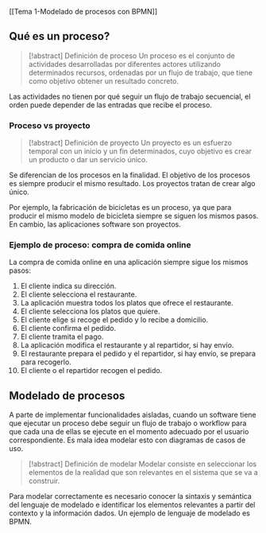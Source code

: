 [[Tema 1-Modelado de procesos con BPMN]]

## Qué es un proceso?
> [!abstract] Definición de proceso
> Un proceso es el conjunto de actividades desarrolladas por diferentes actores utilizando determinados recursos, ordenadas por un flujo de trabajo, que tiene como objetivo obtener un resultado concreto.

Las actividades no tienen por qué seguir un flujo de trabajo secuencial, el orden puede depender de las entradas que recibe el proceso.

### Proceso vs proyecto
> [!abstract] Definición de proyecto
> Un proyecto es un esfuerzo temporal con un inicio y un fin determinados, cuyo objetivo es crear un producto o dar un servicio único.

Se diferencian de los procesos en la finalidad. El objetivo de los procesos es siempre producir el mismo resultado. Los proyectos tratan de crear algo único. 

Por ejemplo, la fabricación de bicicletas es un proceso, ya que para producir el mismo modelo de bicicleta siempre se siguen los mismos pasos. En cambio, las aplicaciones software son proyectos.

### Ejemplo de proceso: compra de comida online
La compra de comida online en una aplicación siempre sigue los mismos pasos:
1. El cliente indica su dirección.
2. El cliente selecciona el restaurante.
3. La aplicación muestra todos los platos que ofrece el restaurante.
4. El cliente selecciona los platos que quiere.
5. El cliente elige si recoge el pedido y lo recibe a domicilio.
6. El cliente confirma el pedido.
7. El cliente tramita el pago.
8. La aplicación modifica el restaurante y al repartidor, si hay envío.
9. El restaurante prepara el pedido y el repartidor, si hay envío, se prepara para recogerlo.
10. El cliente o el repartidor recogen el pedido.

## Modelado de procesos
A parte de implementar funcionalidades aisladas, cuando un software tiene que ejecutar un proceso debe seguir un flujo de trabajo o workflow para que cada una de ellas se ejecute en el momento adecuado por el usuario correspondiente. Es mala idea modelar esto con diagramas de casos de uso.

> [!abstract] Definición de modelar
> Modelar consiste en seleccionar los elementos de la realidad que son relevantes en el sistema que se va a construir.

Para modelar correctamente es necesario conocer la sintaxis y semántica del lenguaje de modelado e identificar los elementos relevantes a partir del contexto y la información dados. Un ejemplo de lenguaje de modelado es BPMN.